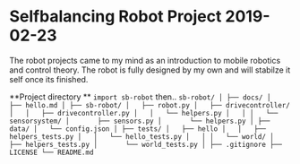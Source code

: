 # Selfbalancing Robot Project 2019-02-23

The robot projects came to my mind as an  introduction to mobile robotics and 
control theory. The robot is fully designed by my own and will stabilze it self 
once its finished.


**Project directory **
`import sb-robot`
then..
`sb-robot/
│
├── docs/
│   ├── hello.md
│
├── sb-robot/
│   ├── robot.py
│   ├── drivecontroller/
│   │   ├── drivecontroller.py
│   │   └── helpers.py
│   │
│   └── sensorsystem/
│       ├── sensors.py
│       └── helpers.py
│
├── data/
│   └── config.json
│
├── tests/
│   ├── hello
│   │   ├── helpers_tests.py
│   │   └── hello_tests.py
│   │
│   └── world/
│       ├── helpers_tests.py
│       └── world_tests.py
│
├── .gitignore
├── LICENSE
└── README.md`

